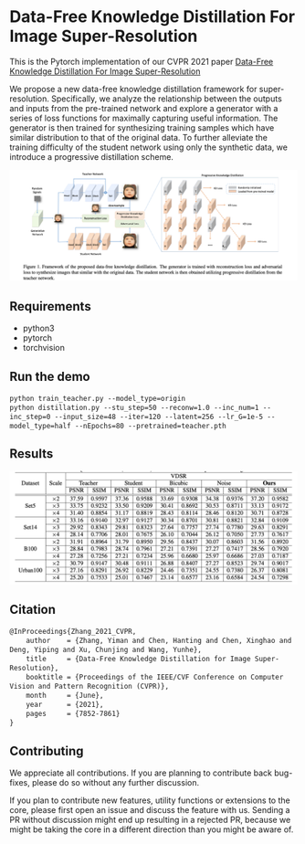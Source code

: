 # Data-Free Knowledge Distillation For Image Super-Resolution 
This is the Pytorch implementation of our CVPR 2021 paper [Data-Free Knowledge Distillation For Image Super-Resolution ](https://openaccess.thecvf.com/content/CVPR2021/papers/Zhang_Data-Free_Knowledge_Distillation_for_Image_Super-Resolution_CVPR_2021_paper.pdf)

We propose a new data-free knowledge distillation framework for super-resolution. Specifically, we analyze the relationship between the outputs and inputs from the pre-trained network and explore a generator with a series of loss functions for maximally capturing useful information. The generator is then trained for synthesizing training samples which have similar distribution to that of the original data. To further alleviate the training difficulty of the student network using only the synthetic data, we introduce a progressive distillation scheme. 

<p align="center">
<img src="figure/figure.png" width="800">
</p>

## Requirements
- python3
- pytorch
- torchvision

## Run the demo

```shell
python train_teacher.py --model_type=origin
python distillation.py --stu_step=50 --reconw=1.0 --inc_num=1 --inc_step=0 --input_size=48 --iter=120 --latent=256 --lr_G=1e-5 --model_type=half --nEpochs=80 --pretrained=teacher.pth
```

## Results
<img src="figure/Table1.png" width="600">
</p>

## Citation
	@InProceedings{Zhang_2021_CVPR,
		author    = {Zhang, Yiman and Chen, Hanting and Chen, Xinghao and Deng, Yiping and Xu, Chunjing and Wang, Yunhe},
		title     = {Data-Free Knowledge Distillation for Image Super-Resolution},
		booktitle = {Proceedings of the IEEE/CVF Conference on Computer Vision and Pattern Recognition (CVPR)},
		month     = {June},
		year      = {2021},
		pages     = {7852-7861}
	}
	
## Contributing
We appreciate all contributions. If you are planning to contribute back bug-fixes, please do so without any further discussion.

If you plan to contribute new features, utility functions or extensions to the core, please first open an issue and discuss the feature with us. Sending a PR without discussion might end up resulting in a rejected PR, because we might be taking the core in a different direction than you might be aware of.
